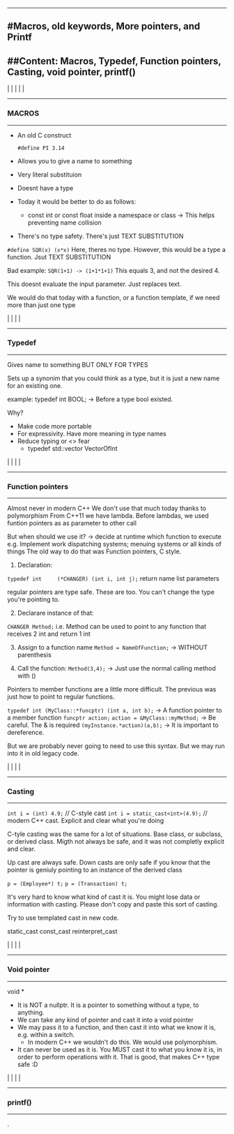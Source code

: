 
--------------------------------------------------
#Macros, old keywords, More pointers, and Printf
--------------------------------------------------

##Content:
  Macros, Typedef, Function pointers, Casting, void pointer, printf()
--------------------------------------------------
|
|
|
|
|
_________________
### MACROS
****************
- An old C construct

    `#define PI 3.14`

- Allows you to give a name to something
- Very literal substituion
- Doesnt have a type
- Today it would be better to do as follows:
    - const int or const float inside a namespace or class -> This helps preventing name collision
- There's no type safety. There's just TEXT SUBSTITUTION

`#define SQR(x) (x*x)`
Here, theres no type. However, this would be a type a function. Jsut TEXT SUBSTITUTION

Bad example:  `SQR(1+1) -> (1+1*1+1)`
            This equals 3, and not the desired 4.

This doesnt evaluate the input parameter. Just replaces text.

We would do that today with a function, or a function template, if we need more than just one type

|
|
|
|
_________________
### Typedef
****************

Gives name to something BUT ONLY FOR TYPES

Sets up a synonim that you could think as a type, but it is just a new name for an existing one.


example:
    typedef int BOOL; -> Before a type bool existed.


Why?
  * Make code more portable
  * For expressivity. Have more meaning in type names
  * Reduce typing or <> fear
    - typedef std::vector<int> VectorOfInt


|
|
|
|
_________________
### Function pointers
****************
Almost never in modern C++
  We don't use that much today thanks to polymorphism
  From C++11 we have lambda. Before lambdas, we used funtion pointers as as parameter to other call

But when should we use it?
  -> decide at runtime which function to execute
      e.g. Implement work dispatching systems; menuing systems or all kinds of things
      The old way to do that was Function pointers, C style.

1. Declaration:

  `typedef int     (*CHANGER) (int i, int j);`
        return       name       list parameters

  regular pointers are type safe. These are too. You can't change the type you're pointing to.

2. Declarare instance of that:

  `CHANGER Method;`
  i.e. Method can be used to point to any function that receives 2 int and return 1 int

3. Assign to a function name
  `Method = NameOfFunction;`  -> WITHOUT parenthesis

4. Call the function:
  `Method(3,4);`   -> Just use the normal calling method with ()


  Pointers to member functions are a little more difficult. The previous was just how to point  to regular functions.


  `typedef int (MyClass::*funcptr) (int a, int b);`   -> A function pointer to a member function
  `funcptr action;`
  `action = &MyClass::myMethod;`   -> Be careful. The & is required
  `(myInstance.*action)(a,b);`   -> It is important to dereference.

But we are probably never going to need to use this syntax. But we may run into it in old legacy code.



|
|
|
|
_________________
### Casting
****************

`int i = (int) 4.9;`  // C-style cast
`int i = static_cast<int>(4.9);`  // modern C++ cast. Explicit and clear what you're doing

C-tyle casting was the same for a lot of situations. Base class, or subclass, or derived class. Migth not always be safe, and it was not completly explicit and clear.

Up cast are always safe.
Down casts are only safe if you know that the pointer is geniuly pointing to an instance of the derived class

`p = (Employee*) t;`
`p = (Transaction) t;`

It's very hard to know what kind of cast it is. You might lose data or information with casting. Please don't copy and paste this sort of casting.

Try to use templated cast in new code.

static_cast
const_cast
reinterpret_cast



|
|
|
|
_________________
### Void pointer
****************

void *
- It is NOT a nullptr. It is a pointer to something without a type, to anything.
- We can take any kind of pointer and cast it into a void pointer
- We may pass it to a function, and then cast it into what we know it is, e.g. within a switch.
  * In modern C++ we wouldn't do this. We would use polymorphism.
- It can never be used as it is. You MUST cast it to what you know it is, in order to perform operations with it. That is good, that makes C++ type safe :D

|
|
|
|
_________________
### printf()
****************

.

